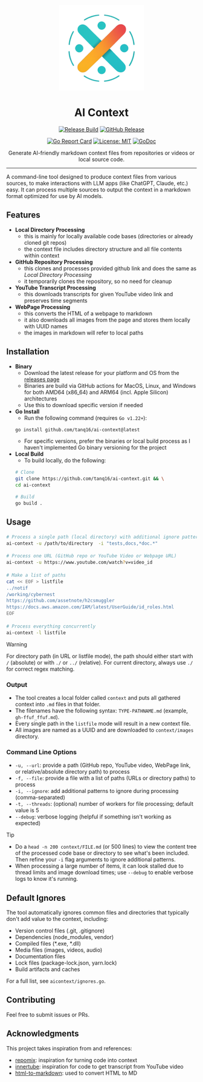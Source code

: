 <div align="center">

<img src=".github/assets/logo.png" alt="AI Context Logo" width="225"/>

<h1>AI Context</h1>

[![Release Build](https://github.com/tanq16/ai-context/actions/workflows/build-release.yml/badge.svg)](https://github.com/tanq16/ai-context/actions/workflows/build-release.yml)
[![GitHub Release](https://img.shields.io/github/v/release/tanq16/ai-context)](https://github.com/Tanq16/ai-context/releases/latest)

[![Go Report Card](https://goreportcard.com/badge/github.com/tanq16/ai-context)](https://goreportcard.com/report/github.com/tanq16/ai-context)
[![License: MIT](https://img.shields.io/badge/License-MIT-yellow.svg)](https://opensource.org/licenses/MIT)
[![GoDoc](https://godoc.org/github.com/tanq16/ai-context?status.svg)](https://godoc.org/github.com/tanq16/ai-context)

Generate AI-friendly markdown context files from repositories or videos or local source code.

</div>

---

A command-line tool designed to produce context files from various sources, to make interactions with LLM apps (like ChatGPT, Claude, etc.) easy. It can process multiple sources to output the context in a markdown format optimized for use by AI models.

## Features

- **Local Directory Processing**
    - this is mainly for locally available code bases (directories or already cloned git repos)
    - the context file includes directory structure and all file contents within context
- **GitHub Repository Processing**
    - this clones and processes provided github link and does the same as *Local Directory Processing*
    - it temporarily clones the repository, so no need for cleanup
- **YouTube Transcript Processing**
    - this downloads transcripts for given YouTube video link and preserves time segments
- **WebPage Processing**
    - this converts the HTML of a webpage to markdown
    - it also downloads all images from the page and stores them locally with UUID names
    - the images in markdown will refer to local paths

## Installation

- **Binary**
    - Download the latest release for your platform and OS from the [releases page](https://github.com/tanq16/ai-context/releases)
    - Binaries are build via GitHub actions for MacOS, Linux, and Windows for both AMD64 (x86_64) and ARM64 (incl. Apple Silicon) architectures
    - Use this to download specific version if needed
- **Go Install**
    - Run the following command (requires `Go v1.22+`):
    ```bash
    go install github.com/tanq16/ai-context@latest
    ```
    - For specific versions, prefer the binaries or local build process as I haven't implemented Go binary versioning for the project
- **Local Build**
    - To build locally, do the following:
    ```bash
    # Clone
    git clone https://github.com/tanq16/ai-context.git && \
    cd ai-context
    ```
    ```bash
    # Build
    go build .
    ```

## Usage

```bash
# Process a single path (local directory) with additional ignore patterns
ai-context -u /path/to/directory  -i "tests,docs,*doc.*"

# Process one URL (GitHub repo or YouTube Video or Webpage URL)
ai-context -u https://www.youtube.com/watch?v=video_id

# Make a list of paths
cat << EOF > listfile
../notif
/working/cybernest
https://github.com/assetnote/h2csmuggler
https://docs.aws.amazon.com/IAM/latest/UserGuide/id_roles.html
EOF

# Process everything concurrently
ai-context -l listfile
```

> [!WARNING]
> For directory path (in URL or listfile mode), the path should either start with `/` (absolute) or with `./` or `../` (relative). For current directory, always use `./` for correct regex matching.

### Output

- The tool creates a local folder called `context` and puts all gathered context into `.md` files in that folder.
- The filenames have the following syntax: `TYPE-PATHNAME.md` (example, `gh-ffuf_ffuf.md`).
- Every single path in the `listfile` mode will result in a new context file.
- All images are named as a UUID and are downloaded to `context/images` directory.

### Command Line Options

- `-u, --url`: provide a path (GitHub repo, YouTube video, WebPage link, or relative/absolute directory path) to process
- `-f, --file`: provide a file with a list of paths (URLs or directory paths) to process
- `-i, --ignore`: add additional patterns to ignore during processing (comma-separated)
- `-t, --threads`: (optional) number of workers for file processing; default value is 5
- `--debug`: verbose logging (helpful if something isn't working as expected)

> [!TIP]
> - Do a `head -n 200 context/FILE.md` (or 500 lines) to view the content tree of the processed code base or directory to see what's been included. Then refine your `-i` flag arguments to ignore additional patterns.
> - When processing a large number of items, it can look stalled due to thread limits and image download times; use `--debug` to enable verbose logs to know it's running.

## Default Ignores

The tool automatically ignores common files and directories that typically don't add value to the context, including:

- Version control files (.git, .gitignore)
- Dependencies (node_modules, vendor)
- Compiled files (*.exe, *.dll)
- Media files (images, videos, audio)
- Documentation files
- Lock files (package-lock.json, yarn.lock)
- Build artifacts and caches

For a full list, see `aicontext/ignores.go`.

## Contributing

Feel free to submit issues or PRs.

## Acknowledgments

This project takes inspiration from and references:

- [repomix](https://github.com/yamadashy/repomix): inspiration for turning code into context
- [innertube](https://github.com/tombulled/innertube): inspiration for code to get transcript from YouTube video
- [html-to-markdown](https://github.com/JohannesKaufmann/html-to-markdown/v2): used to convert HTML to MD
